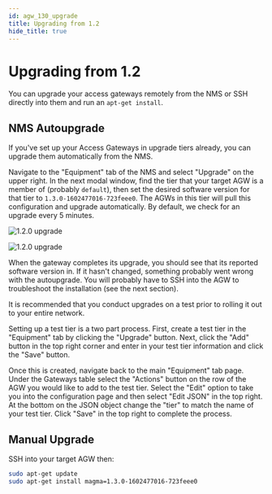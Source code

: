 ```yaml
---
id: agw_130_upgrade
title: Upgrading from 1.2
hide_title: true
---
```

# Upgrading from 1.2

You can upgrade your access gateways remotely from the NMS or SSH directly
into them and run an `apt-get install`.

## NMS Autoupgrade

If you've set up your Access Gateways in upgrade tiers already, you can upgrade
them automatically from the NMS.

Navigate to the "Equipment" tab of the NMS and select "Upgrade" on the upper
right. In the next modal window, find the tier that your target AGW is a
member of (probably `default`), then set the desired software version for that
tier to `1.3.0-1602477016-723feee0`.
The AGWs in this tier will pull this configuration and upgrade automatically.
By default, we check for an upgrade every 5 minutes.

![1.2.0 upgrade](assets/agw_120_1.png)

![1.2.0 upgrade](assets/agw_130_2.png)

When the gateway completes its upgrade, you should see that its reported
software version in. If it hasn't changed, something probably went wrong with
the autoupgrade. You will probably have to SSH into the AGW to troubleshoot
the installation (see the next section).

It is recommended that you conduct upgrades on a test prior to rolling it out to your entire network. 

Setting up a test tier is a two part process. First, create a test tier in the "Equipment" tab by clicking the "Upgrade" button. Next, click the "Add" button in the top right corner and enter in your test tier information and click the "Save" button. 

Once this is created, navigate back to the main "Equipment" tab page. Under the Gateways table select the "Actions" button on the row of the AGW you would like to add to the test tier.  Select the "Edit" option to take you into the configuration page and then select "Edit JSON" in the top right. At the bottom on the JSON object change the "tier" to match the name of your test tier. Click "Save" in the top right to complete the process.  

## Manual Upgrade

SSH into your target AGW then:

```bash
sudo apt-get update
sudo apt-get install magma=1.3.0-1602477016-723feee0
```
